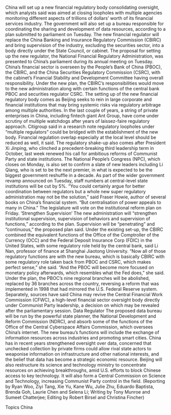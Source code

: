 China will set up a new financial regulatory body consolidating oversight, which analysts said was aimed at closing loopholes with multiple agencies monitoring different aspects of trillions of dollars’ worth of its financial services industry.
The government will also set up a bureau responsible for coordinating the sharing and development of data resources, according to a plan submitted to parliament on Tuesday.
The new financial regulator will replace the China Banking and Insurance Regulatory Commission (CBIRC) and bring supervision of the industry, excluding the securities sector, into a body directly under the State Council, or cabinet.
The proposal for setting up the new regulator, the National Financial Regulatory Administration, was presented to China’s parliament during its annual meeting on Tuesday.
China’s financial sector is overseen by the People’s Bank of China (PBOC), the CBIRC, and the China Securities Regulatory Commission (CSRC), with the cabinet’s Financial Stability and Development Committee having overall responsibility.
Under the new plan, the CBIRC’s responsibilities would move to the new administration along with certain functions of the central bank PBOC and securities regulator CSRC.
The setting up of the new financial regulatory body comes as Beijing seeks to rein in large corporate and financial institutions that may bring systemic risks via regulatory arbitrage among multiple authorities.
In the last couple of years, a string of private enterprises in China, including fintech giant Ant Group, have come under scrutiny of multiple watchdogs after years of laissez-faire regulatory approach.
Citigroup said in a research note regulatory loopholes under “multiple regulators” could be bridged with the establishment of the new body. Financial regulation overlap especially at the local level should be reduced as well, it said.
The regulatory shake-up also comes after President Xi Jinping, who clinched a precedent-breaking third leadership term in October, last week renewed his call for ambitious reforms of Communist Party and state institutions.
The National People’s Congress (NPC), which closes on Monday, is also set to confirm a slate of new leaders including Li Qiang, who is set to be the next premier, in what is expected to be the biggest government reshuffle in a decade.
As part of the wider government revamp announced on Tuesday, staff numbers at central-level state institutions will be cut by 5%.
“You could certainly argue for better coordination between regulators but a whole new super regulatory administration may not be the solution,” said Fraser Howie, author of several books on China’s financial system.
“But centralisation of power appeals to many in China.”
The legislature will vote on the institutional reform plan on Friday.
‘Strengthen Supervision’
The new administration will “strengthen institutional supervision, supervision of behaviors and supervision of functions,” according to the plan. Supervision will be “penetrating” and “continuous,” the proposed plan said.
Under the existing set-up, the CBIRC combined the equivalent functions of the Office of the Comptroller of the Currency (OCC) and the Federal Deposit Insurance Corp (FDIC) in the United States, with some regulatory role held by the central bank, said Li Nan, professor of finance at Shanghai Jiaotong University.
“Now all of those regulatory functions are with the new bureau, which is basically CBIRC with some regulatory role taken back from PBOC and CSRC, which makes perfect sense,” she said.
“And the PBOC will become more focused on monetary policy afterwards, which resembles what the Fed does,” she said.
Under the plan, the PBOC’s nine regional branches will be abolished, replaced by 36 branches across the country, reversing a reform that was implemented in 1998 that had mirrored the U.S. Federal Reserve system.
Separately, sources have said China may revive the Central Financial Work Commission (CFWC), a high-level financial sector oversight body directly under Communist Party leadership, a decision on which may be revealed after the parliamentary session.
Data Regulator
The proposed data bureau will be run by the powerful state planner, the National Development and Reform Commission (NDRC), and absorb some of the functions of the Office of the Central Cyberspace Affairs Commission, which oversees China’s internet.
The new bureau’s functions will include the exchange of information resources across industries and promoting smart cities.
China has in recent years strengthened oversight over data, concerned that unchecked collection by private firms could allow rival state actors to weaponise information on infrastructure and other national interests, and the belief that data has become a strategic economic resource.
Beijing will also restructure its science and technology ministry to concentrate resources on achieving breakthroughs, amid U.S. efforts to block Chinese access to key technology. It will also form a Central Commission on Science and Technology, increasing Communist Party control in the field.
(Reporting by Ryan Woo, Ziyi Tang, Xie Yu, Kane Wu, Julie Zhu, Eduardo Baptista, Brenda Goh, Laurie Chen and Selena Li; Writing by Tony Munroe and Sumeet Chatterjee; Editing by Robert Birsel and Christina Fincher)

Topics
China
